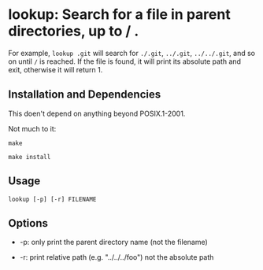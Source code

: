 # lookup: Search for a file in parent directories, up to / .

For example, `lookup .git` will search for `./.git`, `../.git`,
`../../.git`, and so on until `/` is reached. If the file is found, it
will print its absolute path and exit, otherwise it will return 1.


## Installation and Dependencies

This doen't depend on anything beyond POSIX.1-2001.

Not much to it:

    make
    
    make install


## Usage

    lookup [-p] [-r] FILENAME

    
## Options 

+ -p: only print the parent directory name (not the filename)

+ -r: print relative path (e.g. "../../../foo") not the absolute path
